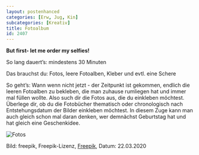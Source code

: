 ```yaml
---
layout: postenhanced
categories: [Erw, Jug, Kin]
subcategories: [Kreativ]
title: Fotoalbum
id: 2407
---
```

**But first- let me order my selfies!**

So lang dauert’s: mindestens 30 Minuten

Das brauchst du: Fotos, leere Fotoalben, Kleber und evtl. eine Schere

So geht’s: Wann wenn nicht jetzt - der Zeitpunkt ist gekommen, endlich die leeren Fotoalben zu bekleben, die man zuhause rumliegen hat und immer mal füllen wollte. 
Also such dir die Fotos aus, die du einkleben möchtest. Überlege dir, ob du die Fotobücher thematisch oder chronologisch nach Entstehungsdatum der Bilder einkleben möchtest. In diesem Zuge kann man auch gleich schon mal daran denken, wer demnächst Geburtstag hat und hat gleich eine Geschenkidee. 

![Fotos](https://image.freepik.com/vektoren-kostenlos/fotorahmencollage-mit-flachem-design_23-2147866922.jpg)

Bild: freepik, Freepik-Lizenz, [Freepik](https://de.freepik.com/vektoren-kostenlos/fotorahmencollage-mit-flachem-design_2581780.htm#page=1&query=Photo%20album&position=0), Datum: 22.03.2020

